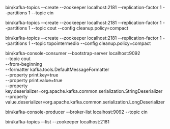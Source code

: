 bin/kafka-topics --create --zookeeper localhost:2181 --replication-factor 1 --partitions 1 --topic cin

bin/kafka-topics --create --zookeeper localhost:2181 --replication-factor 1 --partitions 1 --topic cout --config cleanup.policy=compact

bin/kafka-topics --create --zookeeper localhost:2181 --replication-factor 1 --partitions 1 --topic topointermedio --config cleanup.policy=compact

bin/kafka-console-consumer --bootstrap-server localhost:9092 \
    --topic cout \
    --from-beginning \
    --formatter kafka.tools.DefaultMessageFormatter \
    --property print.key=true \
    --property print.value=true \
    --property key.deserializer=org.apache.kafka.common.serialization.StringDeserializer \
    --property value.deserializer=org.apache.kafka.common.serialization.LongDeserializer
    
    
bin/kafka-console-producer --broker-list localhost:9092 --topic cin

bin/kafka-topics --list --zookeeper localhost:2181